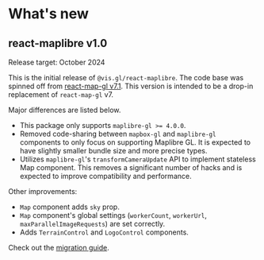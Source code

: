 # What's new

## react-maplibre v1.0

Release target: October 2024

This is the initial release of `@vis.gl/react-maplibre`. The code base was spinned off from [react-map-gl v7.1](https://github.com/visgl/react-map-gl/tree/7.1-release). This version is intended to be a drop-in replacement of `react-map-gl` v7.

Major differences are listed below.

- This package only supports `maplibre-gl >= 4.0.0`.
- Removed code-sharing between `mapbox-gl` and `maplibre-gl` components to only focus on supporting Maplibre GL. It is expected to have slightly smaller bundle size and more precise types.
- Utilizes `maplibre-gl`'s `transformCameraUpdate` API to implement stateless Map component. This removes a significant number of hacks and is expected to improve compatibility and performance.

Other improvements:

- `Map` component adds `sky` prop.
- `Map` component's global settings (`workerCount`, `workerUrl`, `maxParallelImageRequests`) are set correctly.
- Adds `TerrainControl` and `LogoControl` components.

Check out the [migration guide](./upgrade-guide.md#migrating-from-react-map-gl).
